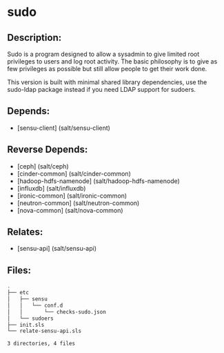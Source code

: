 # sudo

## Description:

Sudo is a program designed to allow a sysadmin to give limited root privileges to users and log root activity.  The basic philosophy is to give as few privileges as possible but still allow people to get their work done.

This version is built with minimal shared library dependencies, use the sudo-ldap package instead if you need LDAP support for sudoers.

## Depends:

  -  [sensu-client] (salt/sensu-client)

## Reverse Depends:

  -  [ceph] (salt/ceph)
  -  [cinder-common] (salt/cinder-common)
  -  [hadoop-hdfs-namenode] (salt/hadoop-hdfs-namenode)
  -  [influxdb] (salt/influxdb)
  -  [ironic-common] (salt/ironic-common)
  -  [neutron-common] (salt/neutron-common)
  -  [nova-common] (salt/nova-common)

## Relates:

  -  [sensu-api] (salt/sensu-api)

## Files:

```bash
.
├── etc
│   ├── sensu
│   │   └── conf.d
│   │       └── checks-sudo.json
│   └── sudoers
├── init.sls
└── relate-sensu-api.sls

3 directories, 4 files
```
